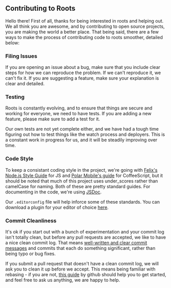 Contributing to Roots
---------------------

Hello there! First of all, thanks for being interested in roots and helping out. We all think you are awesome, and by contributing to open source projects, you are making the world a better place. That being said, there are a few ways to make the process of contributing code to roots smoother, detailed below:

### Filing Issues

If you are opening an issue about a bug, make sure that you include clear steps for how we can reproduce the problem. If we can't reproduce it, we can't fix it. If you are suggesting a feature, make sure your explanation is clear and detailed.

### Testing

Roots is constantly evolving, and to ensure that things are secure and working for everyone, we need to have tests. If you are adding a new feature, please make sure to add a test for it.

Our own tests are not yet complete either, and we have had a tough time figuring out how to test things like the watch process and deployers. This is a constant work in progress for us, and it will be steadily improving over time.

### Code Style

To keep a consistant coding style in the project, we're going with [Felix's Node.js Style Guide](https://github.com/felixge/node-style-guide) for JS and [Polar Mobile's guide](https://github.com/polarmobile/coffeescript-style-guide) for CoffeeScript, but it should be noted that much of this project uses under_scores rather than camelCase for naming. Both of these are pretty standard guides. For documenting in the code, we're using [JSDoc](http://usejsdoc.org/).

Our `.editorconfig` file will help inforce some of these standards. You can download a plugin for your editor of choice [here](http://editorconfig.org/#download).

### Commit Cleanliness

It's ok if you start out with a bunch of experimentation and your commit log isn't totally clean, but before any pull requests are accepted, we like to have a nice clean commit log. That means [well-written and clear commit messages](http://tbaggery.com/2008/04/19/a-note-about-git-commit-messages.html) and commits that each do something significant, rather than being typo or bug fixes.

If you submit a pull request that doesn't have a clean commit log, we will ask you to clean it up before we accept. This means being familiar with rebasing - if you are not, [this guide](https://help.github.com/articles/interactive-rebase) by github should help you to get started, and feel free to ask us anything, we are happy to help.
